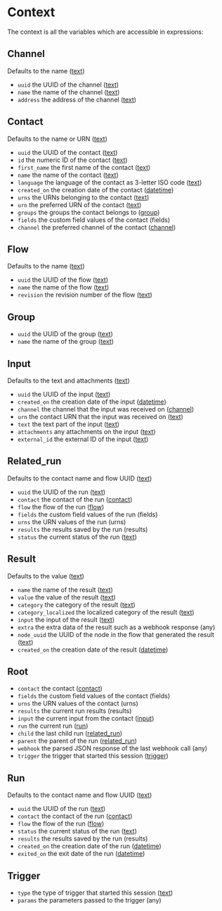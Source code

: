 # Context

The context is all the variables which are accessible in expressions:

<div class="context">
<a name="context:channel"></a>

## Channel

Defaults to the name ([text](expressions.html#type:text))

 * `uuid` the UUID of the channel ([text](expressions.html#type:text))
 * `name` the name of the channel ([text](expressions.html#type:text))
 * `address` the address of the channel ([text](expressions.html#type:text))

<a name="context:contact"></a>

## Contact

Defaults to the name or URN ([text](expressions.html#type:text))

 * `uuid` the UUID of the contact ([text](expressions.html#type:text))
 * `id` the numeric ID of the contact ([text](expressions.html#type:text))
 * `first_name` the first name of the contact ([text](expressions.html#type:text))
 * `name` the name of the contact ([text](expressions.html#type:text))
 * `language` the language of the contact as 3-letter ISO code ([text](expressions.html#type:text))
 * `created_on` the creation date of the contact ([datetime](expressions.html#type:datetime))
 * `urns` the URNs belonging to the contact ([text](expressions.html#type:text))
 * `urn` the preferred URN of the contact ([text](expressions.html#type:text))
 * `groups` the groups the contact belongs to ([group](context.html#context:group))
 * `fields` the custom field values of the contact (fields)
 * `channel` the preferred channel of the contact ([channel](context.html#context:channel))

<a name="context:flow"></a>

## Flow

Defaults to the name ([text](expressions.html#type:text))

 * `uuid` the UUID of the flow ([text](expressions.html#type:text))
 * `name` the name of the flow ([text](expressions.html#type:text))
 * `revision` the revision number of the flow ([text](expressions.html#type:text))

<a name="context:group"></a>

## Group

 * `uuid` the UUID of the group ([text](expressions.html#type:text))
 * `name` the name of the group ([text](expressions.html#type:text))

<a name="context:input"></a>

## Input

Defaults to the text and attachments ([text](expressions.html#type:text))

 * `uuid` the UUID of the input ([text](expressions.html#type:text))
 * `created_on` the creation date of the input ([datetime](expressions.html#type:datetime))
 * `channel` the channel that the input was received on ([channel](context.html#context:channel))
 * `urn` the contact URN that the input was received on ([text](expressions.html#type:text))
 * `text` the text part of the input ([text](expressions.html#type:text))
 * `attachments` any attachments on the input ([text](expressions.html#type:text))
 * `external_id` the external ID of the input ([text](expressions.html#type:text))

<a name="context:related_run"></a>

## Related_run

Defaults to the contact name and flow UUID ([text](expressions.html#type:text))

 * `uuid` the UUID of the run ([text](expressions.html#type:text))
 * `contact` the contact of the run ([contact](context.html#context:contact))
 * `flow` the flow of the run ([flow](context.html#context:flow))
 * `fields` the custom field values of the run (fields)
 * `urns` the URN values of the run (urns)
 * `results` the results saved by the run (results)
 * `status` the current status of the run ([text](expressions.html#type:text))

<a name="context:result"></a>

## Result

Defaults to the value ([text](expressions.html#type:text))

 * `name` the name of the result ([text](expressions.html#type:text))
 * `value` the value of the result ([text](expressions.html#type:text))
 * `category` the category of the result ([text](expressions.html#type:text))
 * `category_localized` the localized category of the result ([text](expressions.html#type:text))
 * `input` the input of the result ([text](expressions.html#type:text))
 * `extra` the extra data of the result such as a webhook response (any)
 * `node_uuid` the UUID of the node in the flow that generated the result ([text](expressions.html#type:text))
 * `created_on` the creation date of the result ([datetime](expressions.html#type:datetime))

<a name="context:root"></a>

## Root

 * `contact` the contact ([contact](context.html#context:contact))
 * `fields` the custom field values of the contact (fields)
 * `urns` the URN values of the contact (urns)
 * `results` the current run results (results)
 * `input` the current input from the contact ([input](context.html#context:input))
 * `run` the current run ([run](context.html#context:run))
 * `child` the last child run ([related_run](context.html#context:related_run))
 * `parent` the parent of the run ([related_run](context.html#context:related_run))
 * `webhook` the parsed JSON response of the last webhook call (any)
 * `trigger` the trigger that started this session ([trigger](context.html#context:trigger))

<a name="context:run"></a>

## Run

Defaults to the contact name and flow UUID ([text](expressions.html#type:text))

 * `uuid` the UUID of the run ([text](expressions.html#type:text))
 * `contact` the contact of the run ([contact](context.html#context:contact))
 * `flow` the flow of the run ([flow](context.html#context:flow))
 * `status` the current status of the run ([text](expressions.html#type:text))
 * `results` the results saved by the run (results)
 * `created_on` the creation date of the run ([datetime](expressions.html#type:datetime))
 * `exited_on` the exit date of the run ([datetime](expressions.html#type:datetime))

<a name="context:trigger"></a>

## Trigger

 * `type` the type of trigger that started this session ([text](expressions.html#type:text))
 * `params` the parameters passed to the trigger (any)


</div>

